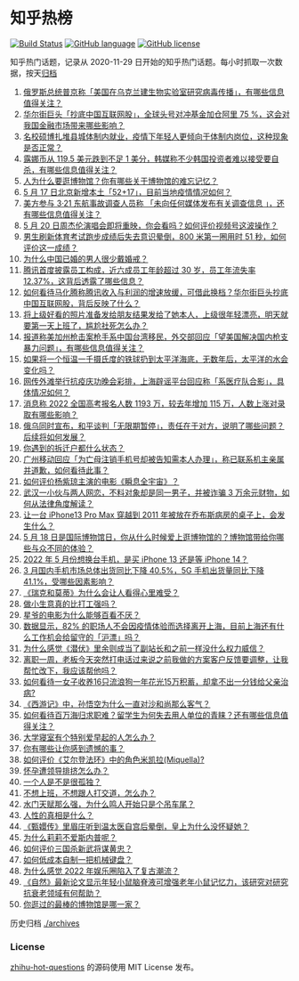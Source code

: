 # 知乎热榜
[![Build Status](https://github.com/ToWeLong/zhihu-hot-questions/workflows/CI/badge.svg)](https://github.com/ToWeLong/zhihu-hot-questions/actions)
[![GitHub language](https://img.shields.io/badge/language-golang-orange.svg)](https://golang.org/)
[![GitHub license](https://img.shields.io/github/license/ToWeLong/zhihu-hot-questions)](https://github.com/ToWeLong/zhihu-hot-questions/blob/main/LICENSE)

知乎热门话题，记录从 2020-11-29 日开始的知乎热门话题。每小时抓取一次数据，按天[归档](./archives)

<!-- BEGIN -->

1. [俄罗斯总统普京称「美国在乌克兰建生物实验室研究病毒传播」，有哪些信息值得关注？](https://www.zhihu.com/question/533356116)
1. [华尔街巨头「抄底中国互联网股」，全球头号对冲基金加仓阿里 75 %，这会对我国金融市场带来哪些影响？](https://www.zhihu.com/question/533205748)
1. [名校硕博扎堆县城体制内就业，疫情下年轻人更倾向于体制内岗位，这种现象是否正常？](https://www.zhihu.com/question/533157380)
1. [露娜币从 119.5 美元跌到不足 1 美分，韩媒称不少韩国投资者难以接受要自杀，有哪些信息值得关注？](https://www.zhihu.com/question/533205759)
1. [人为什么要逛博物馆？你有哪些关于博物馆的难忘记忆？](https://www.zhihu.com/question/532180814)
1. [5 月 17 日北京新增本土「52+17」，目前当地疫情情况如何？](https://www.zhihu.com/question/533343458)
1. [美方参与 3·21 东航事故调查人员称 「未向任何媒体发布有关调查信息 」，还有哪些信息值得关注？](https://www.zhihu.com/question/533382090)
1. [5 月 20 日周杰伦演唱会即将重映，你会看吗？如何评价视频号这波操作？](https://www.zhihu.com/question/533206475)
1. [男生刷新体育考试跑步成绩后失去意识晕倒，800 米第一圈用时 51 秒，如何评价这一成绩？](https://www.zhihu.com/question/533110897)
1. [为什么中国已婚的男人很少戴婚戒？](https://www.zhihu.com/question/532330233)
1. [腾讯首度披露员工构成，近六成员工年龄超过 30 岁，员工年流失率 12.37%，这背后透露了哪些信息？](https://www.zhihu.com/question/533122114)
1. [如何看待马化腾称腾讯收入与利润的增速放缓，可借此换档？华尔街巨头抄底中国互联网股，背后反映了什么？](https://www.zhihu.com/question/533194742)
1. [将上级好看的照片准备发给朋友结果发给了她本人，上级很年轻漂亮，明天就要第一天上班了，尴尬社死怎么办？](https://www.zhihu.com/question/532214506)
1. [报道称美加州枪击案枪手系中国台湾移民，外交部回应「望美国解决国内枪支暴力问题」，有哪些信息值得关注？](https://www.zhihu.com/question/533253800)
1. [如果将一个恒温一千摄氏度的铁球扔到太平洋海底，无数年后，太平洋的水会变化吗？](https://www.zhihu.com/question/532679832)
1. [网传外滩举行抗疫庆功晚会彩排，上海辟谣平台回应称「系医疗队合影」，具体情况如何？](https://www.zhihu.com/question/533347464)
1. [消息称 2022 全国高考报名人数 1193 万，较去年增加 115 万，人数上涨对录取有哪些影响？](https://www.zhihu.com/question/533277763)
1. [俄乌同时宣布，和平谈判「无限期暂停」，责任在于对方，说明了哪些问题？后续将如何发展？](https://www.zhihu.com/question/533369829)
1. [你遇到的拆迁户都什么状态？](https://www.zhihu.com/question/462928237)
1. [广州移动回应「为亡母注销手机号却被告知需本人办理」，称已联系机主亲属并道歉，如何看待此事？](https://www.zhihu.com/question/533129909)
1. [如何评价杨紫琼主演的电影《瞬息全宇宙》？](https://www.zhihu.com/question/521280169)
1. [武汉一小伙与两人网恋，不料对象却是同一男子，并被诈骗 3 万余元财物，如何从法律角度解读？](https://www.zhihu.com/question/533295667)
1. [让一台 iPhone13 Pro Max 穿越到 2011 年被放在乔布斯病房的桌子上，会发生什么？](https://www.zhihu.com/question/532627146)
1. [5 月 18 日是国际博物馆日，你从什么时候爱上逛博物馆的？博物馆带给你哪些与众不同的体验？](https://www.zhihu.com/question/533042132)
1. [2022 年 5 月份想换台手机，是买 iPhone 13 还是等 iPhone 14？](https://www.zhihu.com/question/532389508)
1. [3 月国内手机市场总体出货同比下降 40.5%，5G 手机出货量同比下降 41.1%，受哪些因素影响？](https://www.zhihu.com/question/533108198)
1. [《瑞克和莫蒂》为什么会让人看得心里难受？](https://www.zhihu.com/question/443445689)
1. [做小生意真的比打工强吗？](https://www.zhihu.com/question/22394536)
1. [星爷的电影为什么能够百看不厌？](https://www.zhihu.com/question/449423782)
1. [数据显示，82% 的职场人不会因疫情体验而选择离开上海，目前上海还有什么工作机会给留守的「沪漂」吗？](https://www.zhihu.com/question/533300172)
1. [为什么感觉《潜伏》里余则成当了副站长和之前一样没什么权力威信？](https://www.zhihu.com/question/530882777)
1. [离职一周，老板今天突然打电话过来说之前我做的方案客户反馈要调整，让我帮忙改下，我应该帮他吗？](https://www.zhihu.com/question/439654421)
1. [如何看待一女子收养16只流浪狗一年花光15万积蓄，却拿不出一分钱给父亲治病?](https://www.zhihu.com/question/533339031)
1. [《西游记》中，孙悟空为什么一直对沙和尚那么客气？](https://www.zhihu.com/question/31273393)
1. [如何看待百万海归求职难？留学生为何失去用人单位的青睐？还有哪些信息值得关注？](https://www.zhihu.com/question/533070178)
1. [大学寝室有个特别爱早起的人怎么办？](https://www.zhihu.com/question/533343839)
1. [你有哪些让你感到遗憾的事？](https://www.zhihu.com/question/533353181)
1. [如何评价《艾尔登法环》中的角色米凯拉(Miquella)?](https://www.zhihu.com/question/524177611)
1. [怀孕遭领导排挤怎么办？](https://www.zhihu.com/question/532564647)
1. [一个人是不是很孤独？](https://www.zhihu.com/question/533285439)
1. [不想上班，不想跟人打交道，怎么办？](https://www.zhihu.com/question/532302110)
1. [水门天赋那么强，为什么鸣人开始只是个吊车尾？](https://www.zhihu.com/question/449206036)
1. [人性的真相是什么？](https://www.zhihu.com/question/525200011)
1. [《甄嬛传》里眉庄听到温太医自宫后晕倒，皇上为什么没怀疑她？](https://www.zhihu.com/question/336685603)
1. [为什么莉莉不爱斯内普呢？](https://www.zhihu.com/question/519401077)
1. [如何评价三国杀新武将谋黄忠？](https://www.zhihu.com/question/532142001)
1. [如何低成本自制一把机械键盘？](https://www.zhihu.com/question/36348985)
1. [为什么感觉 2022 年娱乐圈陷入了复古潮流？](https://www.zhihu.com/question/532116860)
1. [《自然》最新论文显示年轻小鼠脑脊液可增强老年小鼠记忆力，该研究对研究抗衰老领域有何帮助？](https://www.zhihu.com/question/532498282)
1. [你逛过的最棒的博物馆是哪一家？](https://www.zhihu.com/question/26796039)

<!-- END -->

历史归档 [./archives](./archives)


### License
[zhihu-hot-questions](https://github.com/towelong/zhihu-hot-questions) 的源码使用 MIT License 发布。